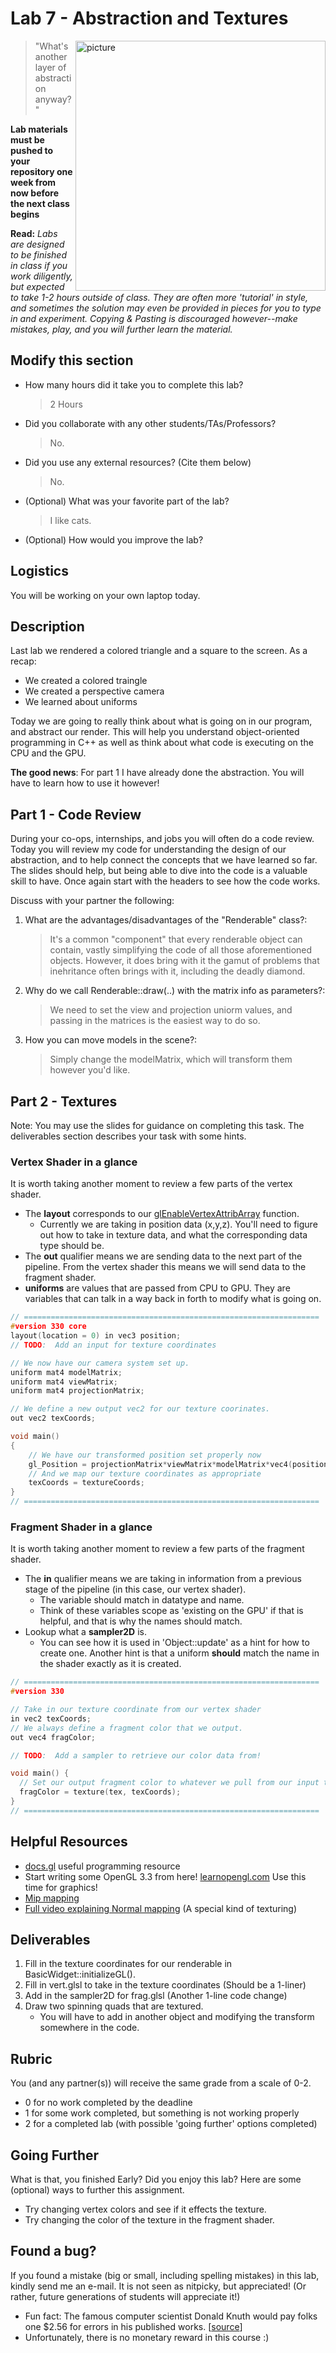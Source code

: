# Lab 7 - Abstraction and Textures

<img align="right" src="http://www.mshah.io/comp/Spring18/graphics/Lecture/6/lecture.PNG" width="400px" alt="picture">

> "What's another layer of abstraction anyway?"

**Lab materials must be pushed to your repository one week from now before the next class begins**

**Read:** *Labs are designed to be finished in class if you work diligently, but expected to take 1-2 hours outside of class. They are often more 'tutorial' in style, and sometimes the solution may even be provided in pieces for you to type in and experiment. Copying & Pasting is discouraged however--make mistakes, play, and you will further learn the material.*

## Modify this section

- How many hours did it take you to complete this lab?
	>2 Hours
- Did you collaborate with any other students/TAs/Professors?
	>No.
- Did you use any external resources? (Cite them below)
	>No.
- (Optional) What was your favorite part of the lab?
	>I like cats.
- (Optional) How would you improve the lab?

## Logistics

You will be working on your own laptop today.

## Description

Last lab we rendered a colored triangle and a square to the screen. As a recap:

- We created a colored traingle
- We created a perspective camera
- We learned about uniforms

Today we are going to really think about what is going on in our program, and abstract our render. This will help you understand object-oriented programming in C++ as well as think about what code is executing on the CPU and the GPU.

**The good news**: For part 1 I have already done the abstraction. You will have to learn how to use it however!

## Part 1 - Code Review

During your co-ops, internships, and jobs you will often do a code review. Today you will review my code for understanding the design of our abstraction, and to help connect the concepts that we have learned so far. The slides should help, but being able to dive into the code is a valuable skill to have. Once again start with the headers to see how the code works. 

Discuss with your partner the following:

1. What are the advantages/disadvantages of the "Renderable" class?:
	>It's a common "component" that every renderable object can contain, vastly simplifying the code of all those aforementioned objects. However, it does bring with it the gamut of problems that inehritance often brings with it, including the deadly diamond.
2. Why do we call Renderable::draw(..) with the matrix info as parameters?:
	>We need to set the view and projection uniorm values, and passing in the matrices is the easiest way to do so. 
3. How you can move models in the scene?:
	>Simply change the modelMatrix, which will transform them however you'd like.

## Part 2 - Textures

Note: You may use the slides for guidance on completing this task. The deliverables section describes your task with some hints.

### Vertex Shader in a glance

It is worth taking another moment to review a few parts of the vertex shader.

* The **layout** corresponds to our [glEnableVertexAttribArray](http://docs.gl/gl3/glEnableVertexAttribArray) function.
  * Currently we are taking in position data (x,y,z). You'll need to figure out how to take in texture data, and what the corresponding data type should be.
* The **out** qualifier means we are sending data to the next part of the pipeline. From the vertex shader this means we will send data to the fragment shader.
* **uniforms** are values that are passed from CPU to GPU. They are variables that can talk in a way back in forth to modify what is going on.


```c
// ==================================================================
#version 330 core
layout(location = 0) in vec3 position;
// TODO:  Add an input for texture coordinates

// We now have our camera system set up.
uniform mat4 modelMatrix;
uniform mat4 viewMatrix;
uniform mat4 projectionMatrix;

// We define a new output vec2 for our texture coorinates.
out vec2 texCoords;

void main()
{
    // We have our transformed position set properly now
    gl_Position = projectionMatrix*viewMatrix*modelMatrix*vec4(position, 1.0);
    // And we map our texture coordinates as appropriate
    texCoords = textureCoords;
}
// ==================================================================

```

### Fragment Shader in a glance

It is worth taking another moment to review a few parts of the fragment shader.

* The **in** qualifier means we are taking in information from a previous stage of the pipeline (in this case, our vertex shader).
  * The variable should match in datatype and name.
  * Think of these variables scope as 'existing on the GPU' if that is helpful, and that is why the names should match.
* Lookup what a **sampler2D** is.
  * You can see how it is used in 'Object::update' as a hint for how to create one. Another hint is that a uniform **should** match the name in the shader exactly as it is created.

```c
// ==================================================================
#version 330

// Take in our texture coordinate from our vertex shader
in vec2 texCoords;
// We always define a fragment color that we output.
out vec4 fragColor;

// TODO:  Add a sampler to retrieve our color data from!

void main() {
  // Set our output fragment color to whatever we pull from our input texture (Note, change 'tex' to whatever the sampler is named)
  fragColor = texture(tex, texCoords);
}
// ==================================================================

```

## Helpful Resources

- [docs.gl](http://docs.gl/) useful programming resource
- Start writing some OpenGL 3.3 from here! [learnopengl.com](https://learnopengl.com/) Use this time for graphics!
- [Mip mapping](http://www.tomshardware.co.uk/ati,review-965-2.html)
- [Full video explaining Normal mapping](https://www.youtube.com/watch?v=6_-NNKc4lrk) (A special kind of texturing)

## Deliverables

1. Fill in the texture coordinates for our renderable in BasicWidget::initializeGL().
2. Fill in vert.glsl to take in the texture coordinates (Should be a 1-liner)
3. Add in the sampler2D for frag.glsl (Another 1-line code change)
4. Draw two spinning quads that are textured.
      - You will have to add in another object and modifying the transform somewhere in the code.

## Rubric

You (and any partner(s)) will receive the same grade from a scale of 0-2.

- 0 for no work completed by the deadline
- 1 for some work completed, but something is not working properly
- 2 for a completed lab (with possible 'going further' options completed)

## Going Further

What is that, you finished Early? Did you enjoy this lab? Here are some (optional) ways to further this assignment.

- Try changing vertex colors and see if it effects the texture.
- Try changing the color of the texture in the fragment shader.

## Found a bug?

If you found a mistake (big or small, including spelling mistakes) in this lab, kindly send me an e-mail. It is not seen as nitpicky, but appreciated! (Or rather, future generations of students will appreciate it!)

- Fun fact: The famous computer scientist Donald Knuth would pay folks one $2.56 for errors in his published works. [[source](https://en.wikipedia.org/wiki/Knuth_reward_check)]
- Unfortunately, there is no monetary reward in this course :)

